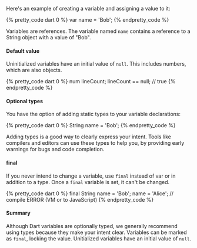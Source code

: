 Here's an example of creating a variable and assigning a value to it:

{% pretty_code dart 0 %}
var name = 'Bob';
{% endpretty_code %}

Variables are references. The variable named `name` contains a reference
to a String object with a value of "Bob".

#### Default value

Uninitialized variables have an initial value of `null`. This includes numbers,
which are also objects.

{% pretty_code dart 0 %}
num lineCount;
lineCount == null; // true
{% endpretty_code %}

#### Optional types

You have the option of adding static types to your variable declarations:

{% pretty_code dart 0 %}
String name = 'Bob';
{% endpretty_code %}

Adding types is a good way to clearly express your intent.
Tools like compilers and editors can use these types to
help you, by providing early warnings for bugs and code completion.

#### final

If you never intend to change a variable, use `final` instead of var or in
addition to a type. Once a `final` variable is set, it can't be changed.

{% pretty_code dart 0 %}
final String name = 'Bob';
<span class="code-error">name = 'Alice'; // compile ERROR (VM or to JavaScript)</span>
{% endpretty_code %}

#### Summary

Although Dart variables are optionally typed,
we generally recommend using types
because they make your intent clear.
Variables can be marked as `final`, locking the value. Unitialized variables
have an initial value of `null`.
